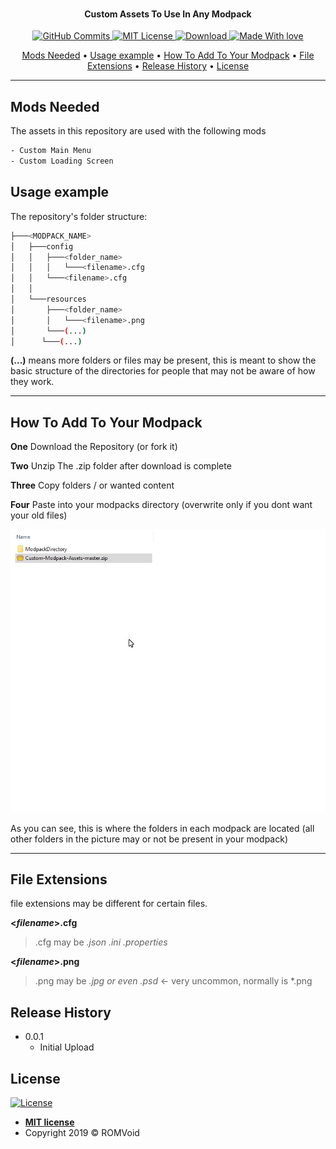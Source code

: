 
<h1 align="center">
  <br>
  <a href="https://github.com/ROMVoid95/Custom-Modpack-Assets/archive/master.zip"><img src="https://github.com/ROMVoid95/Custom-Modpack-Assets/blob/master/rcma.png?raw=true" alt=""></a>
</h1>

<h4 align="center">Custom Assets To Use In Any Modpack</h4>

<p align="center">
    <a href="https://github.com/ROMVoid95/Custom-Modpack-Assets/commits/master">
    <img src="https://badgen.net/github/commits/ROMVoid95/Custom-Modpack-Assets/0.0.1"
         alt="GitHub Commits">
    <a href="https://github.com/ROMVoid95/Custom-Modpack-Assets/blob/master/LICENSE">
    <img src="https://badgen.net/github/license/micromatch/micromatch"
         alt="MIT License">
    <a href="https://github.com/ROMVoid95/Custom-Modpack-Assets/archive/0.0.1.zip">
    <img src="https://badgen.net/badge/Download/Click%20Here/orange"
         alt="Download">
    <a href="">
    <img src="https://badgen.net/badge/Made%20With/Love/pink"
         alt="Made With love">
</p>
      
<p align="center">
  <a href="#mods-needed">Mods Needed</a> •
  <a href="#usage-example">Usage example</a> •
  <a href="#how-to-add-to-your-modpack">How To Add To Your Modpack</a> •
  <a href="#file-extensions">File Extensions</a> •
  <a href="#release-history">Release History</a> •
  <a href="#license">License</a>
</p>

---


## Mods Needed
The assets in this repository are used with the following mods
```sh
- Custom Main Menu 
- Custom Loading Screen	
```

## Usage example

The repository's folder structure:
```bash
├───<MODPACK_NAME>
│   ├───config
│   │   ├───<folder_name>
│   │	│	└───<filename>.cfg
│   │   └───<filename>.cfg
│   │
│   └───resources
│       ├───<folder_name>
│       │   └───<filename>.png
│       └───(...)
│	   └───(...)
```
**(...)** means more folders or files may be present, this is meant to show the basic structure of the 
directories for people that may not be aware of how they work.

---
## How To Add To Your Modpack
**One** Download the Repository (or fork it)

**Two** Unzip The .zip folder after download is complete

**Three** Copy folders / or wanted content

**Four** Paste into your modpacks directory (overwrite only if you dont want your old files)


![](install.gif)

As you can see, this is where the folders in each modpack are located 
(all other folders in the picture may or not be present in your modpack)

---

## File Extensions
   file extensions may be different for certain files.

**<*filename*>.cfg** 

>.cfg may be *.json .ini .properties*

**<*filename*>.png** 

>.png may be *.jpg or even .psd* <- very uncommon, normally is *.png

## Release History

* 0.0.1
    * Initial Upload

## License

[![License](http://img.shields.io/:license-mit-blue.svg?style=flat-square)](http://badges.mit-license.org)

- **[MIT license](http://opensource.org/licenses/mit-license.php)**
- Copyright 2019 © ROMVoid
